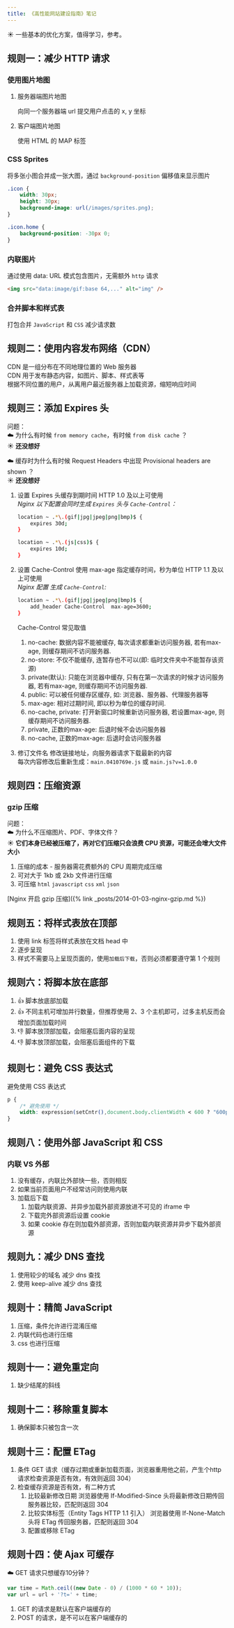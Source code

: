 ```yaml
---
title: 《高性能网站建设指南》笔记
---
```


:sunny: 一些基本的优化方案，值得学习，参考。
<!--more-->

## 规则一：减少 HTTP 请求
### 使用图片地图
1. 服务器端图片地图

    向同一个服务器端 url 提交用户点击的 x, y 坐标
2. 客户端图片地图

    使用 HTML 的 MAP 标签

### CSS Sprites
将多张小图合并成一张大图，通过 `background-position` 偏移值来显示图片
```css
.icon {
    width: 30px;
    height: 30px;
    background-image: url(/images/sprites.png);
}

.icon.home {
    background-position: -30px 0;
}
```

### 内联图片
通过使用 data: URL 模式包含图片，无需额外 `http` 请求
```html
<img src="data:image/gif:base 64,..." alt="img" />
```

### 合并脚本和样式表
打包合并 `JavaScript` 和 `CSS` 减少请求数

## 规则二：使用内容发布网络（CDN）
CDN 是一组分布在不同地理位置的 Web 服务器 <br>
CDN 用于发布静态内容，如图片、脚本、样式表等 <br>
根据不同位置的用户，从离用户最近服务器上加载资源，缩短响应时间 <br>


## 规则三：添加 Expires 头
问题： <br>
:cloud: 为什么有时候 `from memory cache`，有时候 `from disk cache` ？ <br>
:sunny: __还没想好__

:cloud:  缓存时为什么有时候 Request Headers 中出现 Provisional headers are shown ？<br>
:sunny: __还没想好__

1. 设置 Expires 头缓存到期时间 HTTP 1.0 及以上可使用 <br>
    _Nginx 以下配置会同时生成 `Expires` 头与 `Cache-Control`：_
    ```bash
    location ~ .*\.(gif|jpg|jpeg|png|bmp)$ {
        expires 30d;
    }

    location ~ .*\.(js|css)$ {
        expires 10d;
    }
    ```
2. 设置 Cache-Control 使用 max-age 指定缓存时间，秒为单位 HTTP 1.1 及以上可使用 <br>
    _Nginx 配置 生成 `Cache-Control`:_
    ```bash
    location ~ .*\.(gif|jpg|jpeg|png|bmp)$ {
        add_header Cache-Control  max-age=3600;
    }
    ```

    Cache-Control 常见取值
    1. no-cache: 数据内容不能被缓存, 每次请求都重新访问服务器, 若有max-age, 则缓存期间不访问服务器.
    2. no-store: 不仅不能缓存, 连暂存也不可以(即: 临时文件夹中不能暂存该资源)
    3. private(默认): 只能在浏览器中缓存, 只有在第一次请求的时候才访问服务器, 若有max-age, 则缓存期间不访问服务器.
    4. public: 可以被任何缓存区缓存, 如: 浏览器、服务器、代理服务器等
    5. max-age: 相对过期时间, 即以秒为单位的缓存时间.
    6. no-cache, private: 打开新窗口时候重新访问服务器, 若设置max-age, 则缓存期间不访问服务器.
    7. private, 正数的max-age: 后退时候不会访问服务器
    8. no-cache, 正数的max-age: 后退时会访问服务器


3. 修订文件名
    修改链接地址，向服务器请求下载最新的内容 <br>
    每次内容修改后重新生成：`main.0410769e.js` 或 `main.js?v=1.0.0`


## 规则四：压缩资源
### gzip 压缩
问题： <br>
:cloud: 为什么不压缩图片、PDF、字体文件？ <br>
:sunny: __它们本身已经被压缩了，再对它们压缩只会浪费 CPU 资源，可能还会增大文件大小__

1. 压缩的成本 - 服务器需花费额外的 CPU 周期完成压缩 
2. 可对大于 1kb 或 2kb 文件进行压缩
3. 可压缩 `html` `javascript` `css` `xml` `json`

[Nginx 开启 gzip 压缩]({% link _posts/2014-01-03-nginx-gzip.md %})

## 规则五：将样式表放在顶部
1. 使用 link 标签将样式表放在文档 head 中
2. 逐步呈现
3. 样式不需要马上呈现页面的，使用`加载后下载`，否则必须都要遵守第 1 个规则

## 规则六：将脚本放在底部
1. :+1: 脚本放底部加载
2. :+1: 不同主机可增加并行数量，但推荐使用 2、3 个主机即可，过多主机反而会增加页面加载时间
3. :-1: 脚本放顶部加载，会阻塞后面内容的呈现
4. :-1: 脚本放顶部加载，会阻塞后面组件的下载

## 规则七：避免 CSS 表达式
避免使用 CSS 表达式
```css
p {
    /* 避免使用 */
    width: expression(setCntr(),document.body.clientWidth < 600 ? "600px" : "auto");
}
```

## 规则八：使用外部 JavaScript 和 CSS
### 内联 VS 外部
1. 没有缓存，内联比外部快一些，否则相反
2. 如果当前页面用户不经常访问则使用内联
3. 加载后下载
    1. 加载内联资源、并异步加载外部资源放进不可见的 iframe 中
    2. 下载完外部资源后设置 cookie
    3. 如果 cookie 存在则加载外部资源，否则加载内联资源并异步下载外部资源

## 规则九：减少 DNS 查找
1. 使用较少的域名 减少 dns 查找
2. 使用 keep-alive 减少 dns 查找

## 规则十：精简 JavaScript
1. 压缩，条件允许进行混淆压缩
2. 内联代码也进行压缩
3. css 也进行压缩

## 规则十一：避免重定向
1. 缺少结尾的斜线

## 规则十二：移除重复脚本
1. 确保脚本只被包含一次

## 规则十三：配置 ETag
1. 条件 GET 请求（缓存过期或重新加载页面，浏览器重用他之前，产生个http请求检查资源是否有效，有效则返回 304）
2. 检查缓存资源是否有效，有二种方式
    1. 比较最新修改日期
    浏览器使用 If-Modified-Since 头将最新修改日期传回服务器比较，匹配则返回 304
    2. 比较实体标签（Entity Tags HTTP 1.1 引入）
    浏览器使用 If-None-Match 头将 ETag 传回服务器，匹配则返回 304
    3. 配置或移除 ETag

## 规则十四：使 Ajax 可缓存
:cloud: GET 请求只想缓存10分钟？ <br>
```javascript
var time = Math.ceil((new Date - 0) / (1000 * 60 * 10));
var url = url + '?t=' + time;
```
1. GET 的请求是默认在客户端缓存的
2. POST 的请求，是不可以在客户端缓存的
